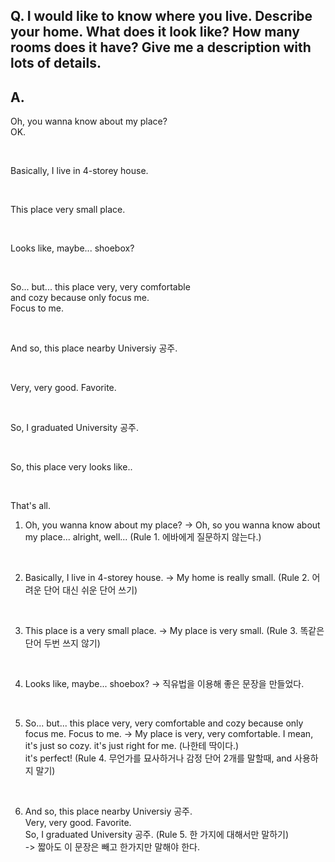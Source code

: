 ## Q. I would like to know where you live. Describe your home. What does it look like? How many rooms does it have? Give me a description with lots of details.  

## A.   
Oh, you wanna know about my place?  
OK.  

<br/>

Basically, I live in 4-storey house.  

<br/>

This place very small place.  

<br/>

Looks like, maybe... shoebox?

<br/>

So... but... this place very, very comfortable  
and cozy because only focus me.  
Focus to me.

<br/>

And so, this place nearby Universiy 공주.

<br/>

Very, very good. Favorite.

<br/>

So, I graduated University 공주.

<br/>

So, this place very looks like.. 

<br/>

That's all.
 

1. Oh, you wanna know about my place? 
 -> Oh, so you wanna know about my place... alright, well... (Rule 1. 에바에게 질문하지 않는다.)
 
 <br/>
 
2. Basically, I live in 4-storey house. 
  -> My home is really small. (Rule 2. 어려운 단어 대신 쉬운 단어 쓰기)  

 <br/>

3. This place is a very small place.
  -> My place is very small. (Rule 3. 똑같은 단어 두번 쓰지 않기)

 <br/>

4. Looks like, maybe... shoebox?
  -> 직유법을 이용해 좋은 문장을 만들었다.

<br/>

5. So... but... this place very, very comfortable and cozy because only focus me. Focus to me.
  -> My place is very, very comfortable.
     I mean, it's just so cozy.
     it's just right for me. (나한테 딱이다.)  
     it's perfect! (Rule 4. 무언가를 묘사하거나 감정 단어 2개를 말할때, and 사용하지 말기)  

<br/>

6. And so, this place nearby Universiy 공주.  
Very, very good. Favorite.  
So, I graduated University 공주. (Rule 5. 한 가지에 대해서만 말하기)  
-> 짧아도 이 문장은 빼고 한가지만 말해야 한다.
